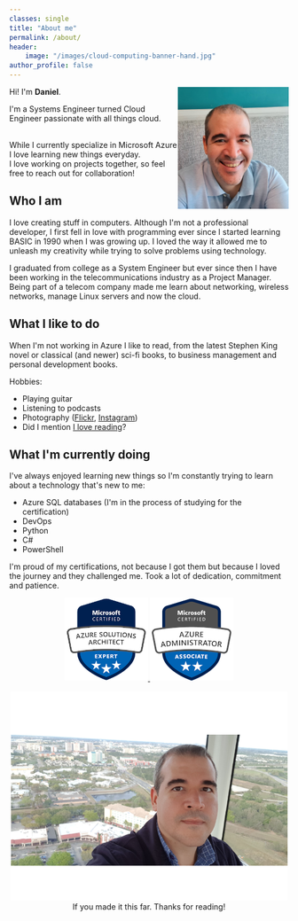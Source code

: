 ```yaml
---
classes: single
title: "About me"
permalink: /about/
header:
    image: "/images/cloud-computing-banner-hand.jpg"
author_profile: false
---
```


<div style="text-align: left">
<img style="float:right" src="/images/danielfv-profile.png" width="200px" />


Hi! I'm <strong>Daniel</strong>.
</div>

I'm a Systems Engineer turned Cloud Engineer passionate with all things cloud.

<br />
While I currently specialize in Microsoft Azure I love learning new things everyday. 

<br />
I love working on projects together, so feel free to reach out for collaboration!


## Who I am


I love creating stuff in computers. Although I'm not a professional developer, I first fell in love with programming ever since I started learning BASIC in 1990 when I was growing up. I loved the way it allowed me to unleash my creativity while trying to solve problems using technology.

I graduated from college as a System Engineer but ever since then I have been working in the telecommunications industry as a Project Manager. Being part of a telecom company made me learn about networking, wireless networks, manage Linux servers and now the cloud.

## What I like to do

When I'm not working in Azure I like to read, from the latest Stephen King novel or classical (and newer) sci-fi books, to business management and personal development books.

Hobbies:
- Playing guitar
- Listening to podcasts
- Photography ([Flickr](https://flickr.com/dfv78), [Instagram](https://www.instagram.com/dfv78))
- Did I mention [I love reading](https://www.goodreads.com/review/list/4642546-daniel-fajardo-valenti?shelf=read)? 
## What I'm currently doing
I've always enjoyed learning new things so I'm constantly trying to learn about a technology that's new to me:

- Azure SQL databases (I'm in the process of studying for the certification)
- DevOps
- Python
- C#
- PowerShell
  
I'm proud of my certifications, not because I got them but because I loved the journey and they challenged me. Took a lot of dedication, commitment and patience.

<div style="text-align:center">

<a href src="https://www.credly.com/badges/3af58f84-6309-473b-b64c-8bdb12962e78/linked_in_profile">
<img style="center" src="../images/azure-solutions-architect-expert-150.png" title="Azure Solutions Architect Expert"/>
</a>


<a href src="https://www.credly.com/badges/3a66bedd-5e2b-4674-87f2-3ff2c2a1981e?source=linked_in_profile">
<img style="center" src="../images/azure-administrator-associate-150.png" title="Azure Solutions Architect Expert"/>
</a>

<br />



<br />
<img src="../images/daniel-fajardo-valenti_med.png" width="500px" />
If you made it this far. Thanks for reading!

</div>